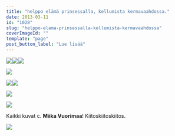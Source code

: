 ```yaml
---
title: "helppo elämä prinsessalla, kellumista kermavaahdossa."
date: 2013-03-11
id: "1028"
slug: "helppo-elama-prinsessalla-kellumista-kermavaahdossa"
coverImageId: ""
template: "page"
post_button_label: "Lue lisää"
---
```


[![](</images/Vanhojen+Tanssit+2013+-+Lis%C3%A4kuva+(4+of+4).JPG>)](<http://2.bp.blogspot.com/-6gyAVndoroE/UT4o1v6vALI/AAAAAAAAFdo/WpoygCleOsA/s1600/Vanhojen+Tanssit+2013+-+Lis%C3%A4kuva+(4+of+4).JPG>)[![](</images/Vanhojen+Tanssit+2013+-+Lis%C3%A4kuva+(2+of+4).JPG>)](<http://4.bp.blogspot.com/-_WWZg6sotB0/UT4o1Ua7eBI/AAAAAAAAFdg/q-6FXOiY3nI/s1600/Vanhojen+Tanssit+2013+-+Lis%C3%A4kuva+(2+of+4).JPG>)[![](</images/Vanhojen+Tanssit+2013+-+Lis%C3%A4kuva+(1+of+4).JPG>)](<http://2.bp.blogspot.com/-0HGxqaISbNI/UT4o1keQnoI/AAAAAAAAFdk/hPGMPzQ0VpA/s1600/Vanhojen+Tanssit+2013+-+Lis%C3%A4kuva+(1+of+4).JPG>)

[![](</images/Vanhojen+Tanssit+2013+-+Torstai-ilta+(302+of+370).JPG>)](<http://2.bp.blogspot.com/-ExYpnXG0wCI/UT4o4FmHWvI/AAAAAAAAFeQ/dspEcISKKhE/s1600/Vanhojen+Tanssit+2013+-+Torstai-ilta+(302+of+370).JPG>)

[![](/images/Vanhojen+Tanssit+2013+-+Torstai-ilta+%2528105+of+370%2529.jpg)](http://4.bp.blogspot.com/-APa4b0qoNPY/UT4o3LeYSlI/AAAAAAAAFeU/v1X_sIhcRF8/s1600/Vanhojen+Tanssit+2013+-+Torstai-ilta+%2528105+of+370%2529.jpg)[![](/images/Vanhojen+Tanssit+2013+-+Torstai-ilta+%2528282+of+370%2529.jpg)](http://3.bp.blogspot.com/-lmITwmzQ62M/UT4o35_jqjI/AAAAAAAAFec/pTGheuZwY3k/s1600/Vanhojen+Tanssit+2013+-+Torstai-ilta+%2528282+of+370%2529.jpg)

[![](/images/Vanhojen+Tanssit+2013+-+Perjantai+%25285+of+359%2529.JPG)](http://1.bp.blogspot.com/-6WNEy5EmR0Y/UT4o2rG8DSI/AAAAAAAAFeM/RWSFuqPelAk/s1600/Vanhojen+Tanssit+2013+-+Perjantai+%25285+of+359%2529.JPG)

[![](/images/Vanhojen+Tanssit+2013+-+Ryhm%25C3%25A4kuvat+%25285+of+5%2529.JPG)](http://4.bp.blogspot.com/-Z76iENanNfg/UT4o26ZLTvI/AAAAAAAAFeE/Jotu4C3VbgU/s1600/Vanhojen+Tanssit+2013+-+Ryhm%25C3%25A4kuvat+%25285+of+5%2529.JPG)

Kaikki kuvat c. **Miika Vuorimaa**! Kiitoskiitoskiitos.

[![](/images/ak.jpg)](http://2.bp.blogspot.com/-mXVFYWnRVmc/UT4p_pU6UGI/AAAAAAAAFeg/q3wRx4lp97E/s1600/ak.jpg)
